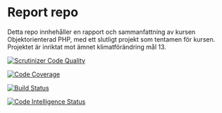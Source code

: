 # Report repo
Detta repo innhehåller en rapport och sammanfattning av kursen Objektorienterad PHP, med ett slutligt projekt som tentamen för kursen.
Projektet är inriktat mot ämnet klimatförändring mål 13.

[![Scrutinizer Code Quality](https://scrutinizer-ci.com/g/annabeerg/mvc_report/badges/quality-score.png?b=main)](https://scrutinizer-ci.com/g/annabeerg/mvc_report/?branch=main)

[![Code Coverage](https://scrutinizer-ci.com/g/annabeerg/mvc_report/badges/coverage.png?b=main)](https://scrutinizer-ci.com/g/annabeerg/mvc_report/?branch=main)

[![Build Status](https://scrutinizer-ci.com/g/annabeerg/mvc_report/badges/build.png?b=main)](https://scrutinizer-ci.com/g/annabeerg/mvc_report/build-status/main)

[![Code Intelligence Status](https://scrutinizer-ci.com/g/annabeerg/mvc_report/badges/code-intelligence.svg?b=main)](https://scrutinizer-ci.com/code-intelligence)